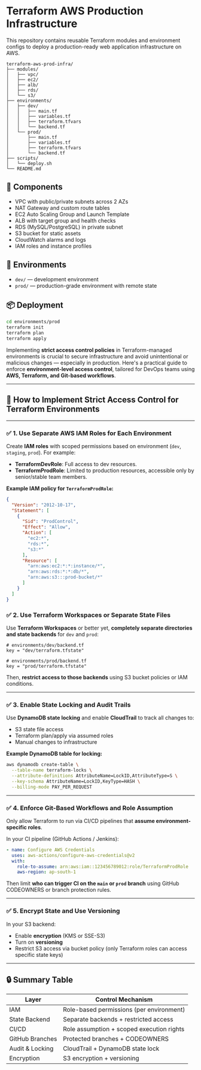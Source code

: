 # Terraform AWS Production Infrastructure

This repository contains reusable Terraform modules and environment configs to deploy a production-ready web application infrastructure on AWS.
```
terraform-aws-prod-infra/
├── modules/
│   ├── vpc/
│   ├── ec2/
│   ├── alb/
│   ├── rds/
│   └── s3/
├── environments/
│   ├── dev/
│   │   ├── main.tf
│   │   ├── variables.tf
│   │   ├── terraform.tfvars
│   │   └── backend.tf
│   └── prod/
│       ├── main.tf
│       ├── variables.tf
│       ├── terraform.tfvars
│       └── backend.tf
├── scripts/
│   └── deploy.sh
└── README.md
```

## 🔧 Components

- VPC with public/private subnets across 2 AZs
- NAT Gateway and custom route tables
- EC2 Auto Scaling Group and Launch Template
- ALB with target group and health checks
- RDS (MySQL/PostgreSQL) in private subnet
- S3 bucket for static assets
- CloudWatch alarms and logs
- IAM roles and instance profiles

## 🚀 Environments

- `dev/` — development environment
- `prod/` — production-grade environment with remote state

## 📦 Deployment

```bash
cd environments/prod
terraform init
terraform plan
terraform apply

```
Implementing **strict access control policies** in Terraform-managed environments is crucial to secure infrastructure and avoid unintentional or malicious changes — especially in production. Here's a practical guide to enforce **environment-level access control**, tailored for DevOps teams using **AWS, Terraform, and Git-based workflows**.

---

## 🔐 How to Implement Strict Access Control for Terraform Environments

---

### ✅ 1. **Use Separate AWS IAM Roles for Each Environment**

Create **IAM roles** with scoped permissions based on environment (`dev`, `staging`, `prod`). For example:

* **TerraformDevRole**: Full access to dev resources.
* **TerraformProdRole**: Limited to production resources, accessible only by senior/stable team members.

**Example IAM policy for `TerraformProdRole`:**

```json
{
  "Version": "2012-10-17",
  "Statement": [
    {
      "Sid": "ProdControl",
      "Effect": "Allow",
      "Action": [
        "ec2:*",
        "rds:*",
        "s3:*"
      ],
      "Resource": [
        "arn:aws:ec2:*:*:instance/*",
        "arn:aws:rds:*:*:db/*",
        "arn:aws:s3:::prod-bucket/*"
      ]
    }
  ]
}
```

### ✅ 2. **Use Terraform Workspaces or Separate State Files**

Use **Terraform Workspaces** or better yet, **completely separate directories and state backends** for `dev` and `prod`:

```hcl
# environments/dev/backend.tf
key = "dev/terraform.tfstate"

# environments/prod/backend.tf
key = "prod/terraform.tfstate"
```

Then, **restrict access to those backends** using S3 bucket policies or IAM conditions.

---

### ✅ 3. **Enable State Locking and Audit Trails**

Use **DynamoDB state locking** and enable **CloudTrail** to track all changes to:

* S3 state file access
* Terraform plan/apply via assumed roles
* Manual changes to infrastructure

**Example DynamoDB table for locking:**

```bash
aws dynamodb create-table \
  --table-name terraform-locks \
  --attribute-definitions AttributeName=LockID,AttributeType=S \
  --key-schema AttributeName=LockID,KeyType=HASH \
  --billing-mode PAY_PER_REQUEST
```

---

### ✅ 4. **Enforce Git-Based Workflows and Role Assumption**

Only allow Terraform to run via CI/CD pipelines that **assume environment-specific roles**.

In your CI pipeline (GitHub Actions / Jenkins):

```yaml
- name: Configure AWS Credentials
  uses: aws-actions/configure-aws-credentials@v2
  with:
    role-to-assume: arn:aws:iam::123456789012:role/TerraformProdRole
    aws-region: ap-south-1
```

Then limit **who can trigger CI on the `main` or `prod` branch** using GitHub CODEOWNERS or branch protection rules.

---



### ✅ 5. **Encrypt State and Use Versioning**

In your S3 backend:

* Enable **encryption** (KMS or SSE-S3)
* Turn on **versioning**
* Restrict S3 access via bucket policy (only Terraform roles can access specific state keys)

---



## 🔒 Summary Table

| Layer           | Control Mechanism                         |
| --------------- | ----------------------------------------- |
| IAM             | Role-based permissions (per environment)  |
| State Backend   | Separate backends + restricted access     |
| CI/CD           | Role assumption + scoped execution rights |
| GitHub Branches | Protected branches + CODEOWNERS           |
| Audit & Locking | CloudTrail + DynamoDB state lock          |
| Encryption      | S3 encryption + versioning                |




